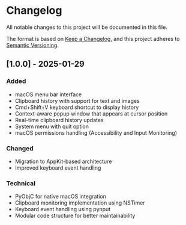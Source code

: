 # Changelog

All notable changes to this project will be documented in this file.

The format is based on [Keep a Changelog](https://keepachangelog.com/en/1.0.0/),
and this project adheres to [Semantic Versioning](https://semver.org/spec/v2.0.0.html).

## [1.0.0] - 2025-01-29

### Added
- macOS menu bar interface
- Clipboard history with support for text and images
- Cmd+Shift+V keyboard shortcut to display history
- Context-aware popup window that appears at cursor position
- Real-time clipboard history updates
- System menu with quit option
- macOS permissions handling (Accessibility and Input Monitoring)

### Changed
- Migration to AppKit-based architecture
- Improved keyboard event handling

### Technical
- PyObjC for native macOS integration
- Clipboard monitoring implementation using NSTimer
- Keyboard event handling using pynput
- Modular code structure for better maintainability
